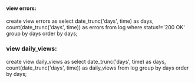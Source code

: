 

#### view errors:
create view errors as
select date_trunc('days', time) as days, count(date_trunc('days', time)) as errors
from log
where status!='200 OK'
group by days
order by days;


### view daily_views:
create view daily_views as
select date_trunc('days', time) as days, count(date_trunc('days', time)) as daily_views
from log
group by days
order by days;
